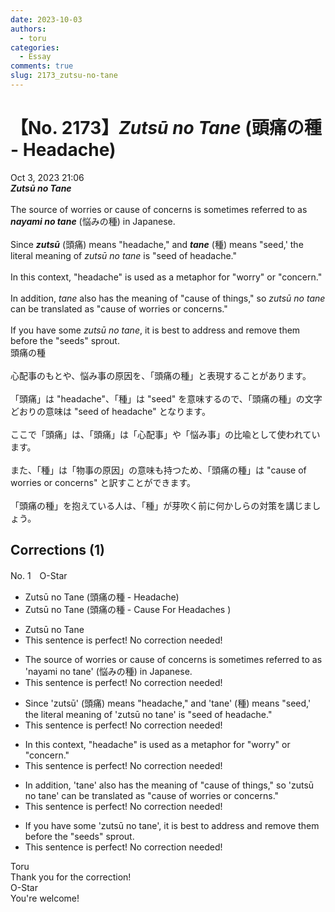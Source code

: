 ```yaml
---
date: 2023-10-03
authors:
  - toru
categories:
  - Essay
comments: true
slug: 2173_zutsu-no-tane
---
```


# 【No. 2173】<strong><em>Zutsū no Tane</strong></em> (頭痛の種 - Headache)
<div class="date">Oct 3, 2023 21:06</div>
<div id="post"><div id="body_show_ori">
<strong><em>Zutsū no Tane</strong></em><br/><br/>The source of worries or cause of concerns is sometimes referred to as <strong><em>nayami no tane</em></strong> (悩みの種) in Japanese.<br/><br/>Since <strong><em>zutsū</em></strong> (頭痛) means "headache," and <strong><em>tane</em></strong> (種) means "seed,' the literal meaning of <em>zutsū no tane</em> is "seed of headache."<br/><br/>In this context, "headache" is used as a metaphor for "worry" or "concern."<br/><br/>In addition, <em>tane</em> also has the meaning of "cause of things," so <em>zutsū no tane</em> can be translated as "cause of worries or concerns."<br/><br/>If you have some <em>zutsū no tane</em>, it is best to address and remove them before the "seeds" sprout.
</div></div>

<!-- more -->

<div id="post_ja"><div id="body_show_mo">
頭痛の種<br/><br/>心配事のもとや、悩み事の原因を、「頭痛の種」と表現することがあります。<br/><br/>「頭痛」は "headache"、「種」は "seed" を意味するので、「頭痛の種」の文字どおりの意味は "seed of headache" となります。<br/><br/>ここで「頭痛」は、「頭痛」は「心配事」や「悩み事」の比喩として使われています。<br/><br/>また、「種」は「物事の原因」の意味も持つため、「頭痛の種」は "cause of worries or concerns" と訳すことができます。<br/><br/>「頭痛の種」を抱えている人は、「種」が芽吹く前に何かしらの対策を講じましょう。
</div></div>

## Corrections (1)
<div id="block"><div class="first_name"> No. 1　<span class="just_name">O-Star</span></div><div id="block2">
<ul class="correction_field">
<li class="incorrect">Zutsū no Tane (頭痛の種 - Headache)</li>
<li class="corrected correct">
Zutsū no Tane (頭痛の種 - <span class="f_bold">Cause For Headaches</span> )
</li>
</ul>
<ul class="correction_field">
<li class="incorrect">Zutsū no Tane</li>
<li class="corrected perfect">This sentence is perfect! No correction needed!</li>
</ul>
<ul class="correction_field">
<li class="incorrect">The source of worries or cause of concerns is sometimes referred to as 'nayami no tane' (悩みの種) in Japanese.</li>
<li class="corrected perfect">This sentence is perfect! No correction needed!</li>
</ul>
<ul class="correction_field">
<li class="incorrect">Since 'zutsū' (頭痛) means "headache," and 'tane' (種) means "seed,' the literal meaning of 'zutsū no tane' is "seed of headache."</li>
<li class="corrected perfect">This sentence is perfect! No correction needed!</li>
</ul>
<ul class="correction_field">
<li class="incorrect">In this context, "headache" is used as a metaphor for "worry" or "concern."</li>
<li class="corrected perfect">This sentence is perfect! No correction needed!</li>
</ul>
<ul class="correction_field">
<li class="incorrect">In addition, 'tane' also has the meaning of "cause of things," so 'zutsū no tane' can be translated as "cause of worries or concerns."</li>
<li class="corrected perfect">This sentence is perfect! No correction needed!</li>
</ul>
<ul class="correction_field">
<li class="incorrect">If you have some 'zutsū no tane', it is best to address and remove them before the "seeds" sprout.</li>
<li class="corrected perfect">This sentence is perfect! No correction needed!</li>
</ul>
</div><div class="name"><span class="just_name">Toru</span><br>
Thank you for the correction!
</div>
<div class="name"><span class="just_name">O-Star</span><br>
You're welcome!
</div>
</div>
